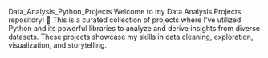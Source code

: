 Data_Analysis_Python_Projects
Welcome to my Data Analysis Projects repository! 🎉 This is a curated collection of projects where I’ve utilized Python and its powerful libraries to analyze and derive insights from diverse datasets. These projects showcase my skills in data cleaning, exploration, visualization, and storytelling.
